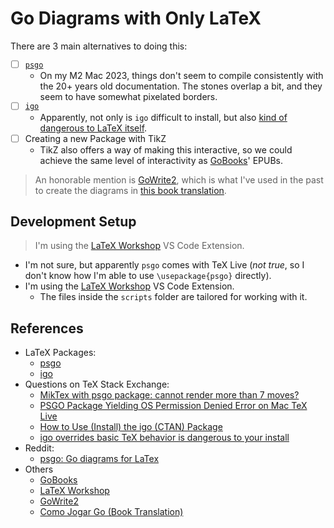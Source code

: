 # Go Diagrams with Only LaTeX

There are 3 main alternatives to doing this:

- [ ] [`psgo`](https://www.ctan.org/tex-archive/graphics/pstricks/contrib/psgo/)
  - On my M2 Mac 2023, things don't seem to compile consistently with the 20+ years old documentation. The stones overlap a bit, and they seem to have somewhat pixelated borders.
- [ ] [`igo`](https://www.ctan.org/tex-archive/fonts/igo)
  - Apparently, not only is `igo` difficult to install, but also [kind of dangerous to LaTeX itself](https://tex.stackexchange.com/a/652011/64441).
- [ ] Creating a new Package with TikZ
  - TikZ also offers a way of making this interactive, so we could achieve the same level of interactivity as [GoBooks](https://gobooks.com/)' EPUBs.

> An honorable mention is [GoWrite2](https://gowrite.net/GOWrite2.html), which is what I've used in the past to create the diagrams in [this book translation](https://github.com/FanaroEngineering/traducao_como_jogar_go).

## Development Setup

> I'm using the [LaTeX Workshop](https://marketplace.visualstudio.com/items?itemName=James-Yu.latex-workshop) VS Code Extension.

- I'm not sure, but apparently `psgo` comes with TeX Live (_not true_, so I don't know how I'm able to use `\usepackage{psgo}` directly).
- I'm using the [LaTeX Workshop](https://marketplace.visualstudio.com/items?itemName=James-Yu.latex-workshop) VS Code Extension.
  - The files inside the `scripts` folder are tailored for working with it.

## References

- LaTeX Packages:
  - [psgo](https://www.ctan.org/tex-archive/graphics/pstricks/contrib/psgo/)
  - [igo](https://www.ctan.org/tex-archive/fonts/igo)
- Questions on TeX Stack Exchange:
  - [MikTex with psgo package: cannot render more than 7 moves?](https://tex.stackexchange.com/q/549165/64441)
  - [PSGO Package Yielding OS Permission Denied Error on Mac TeX Live](https://tex.stackexchange.com/q/614386/64441)
  - [How to Use (Install) the igo (CTAN) Package](https://tex.stackexchange.com/q/708390/64441)
  - [igo overrides basic TeX behavior is dangerous to your install](https://tex.stackexchange.com/a/652011/64441)
- Reddit:
  - [psgo: Go diagrams for LaTex](https://www.reddit.com/r/baduk/comments/2kkaki/psgo_go_diagrams_for_latex/?utm_source=share&utm_medium=web2x&context=3)
- Others
  - [GoBooks](https://gobooks.com/)
  - [LaTeX Workshop](https://marketplace.visualstudio.com/items?itemName=James-Yu.latex-workshop)
  - [GoWrite2](https://gowrite.net/GOWrite2.html)
  - [Como Jogar Go (Book Translation)](https://github.com/FanaroEngineering/traducao_como_jogar_go)
